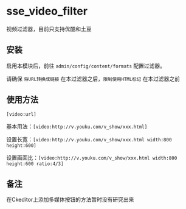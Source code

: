 sse_video_filter
================

视频过滤器，目前只支持优酷和土豆

## 安装

启用本模块后，前往 `admin/config/content/formats` 配置过滤器。

请确保 `将URL转换成链接` 在本过滤器之后，`限制使用HTML标记` 在本过滤器之前

## 使用方法

`[video:url]`

基本用法：`[video:http://v.youku.com/v_show/xxx.html]`

设置长宽：`[video:http://v.youku.com/v_show/xxx.html width:800 height:600]`

设置画面比：`[video:http://v.youku.com/v_show/xxx.html width:800 height:600 ratio:4/3]`

## 备注

在Ckeditor上添加多媒体按钮的方法暂时没有研究出来

